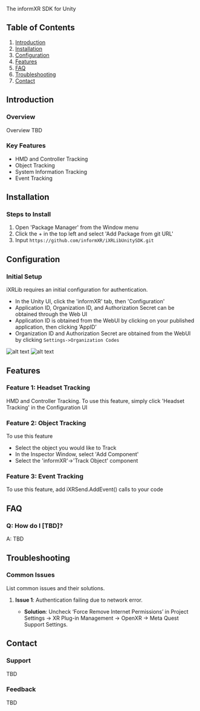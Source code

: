 The informXR SDK for Unity

## Table of Contents

1. [Introduction](\#introduction)  
1. [Installation](\#installation)  
1. [Configuration](\#configuration)  
1. [Features](\#features)  
1. [FAQ](\#faq)  
1. [Troubleshooting](\#troubleshooting)  
1. [Contact](\#contact)

## Introduction

### Overview

Overview TBD

### Key Features

- HMD and Controller Tracking  
- Object Tracking  
- System Information Tracking  
- Event Tracking

## Installation

### Steps to Install

1. Open 'Package Manager' from the Window menu  
1. Click the \+ in the top left and select 'Add Package from git URL'  
1. Input `https://github.com/informXR/iXRLibUnitySDK.git`

## Configuration

### Initial Setup

iXRLib requires an initial configuration for authentication.

* In the Unity UI, click the 'informXR' tab, then 'Configuration'  
* Application ID, Organization ID, and Authorization Secret can be obtained through the Web UI  
* Application ID is obtained from the WebUI by clicking on your published application, then clicking ‘AppID’  
* Organization ID and Authorization Secret are obtained from the WebUI by clicking `Settings->Organization Codes`

![alt text](https://github.com/informXR/iXRLibUnitySDK/blob/main/READMEFiles/GotoSettings.png?raw=true)
![alt text](https://github.com/informXR/iXRLibUnitySDK/blob/main/READMEFiles/goToOrganizationCodes.png?raw=true)


## Features

### Feature 1: Headset Tracking

HMD and Controller Tracking. To use this feature, simply click 'Headset Tracking' in the Configuration UI

### Feature 2: Object Tracking

To use this feature
* Select the object you would like to Track
* In the Inspector Window, select 'Add Component'
* Select the 'informXR'->'Track Object' component

### Feature 3: Event Tracking

To use this feature, add iXRSend.AddEvent() calls to your code

## FAQ

### Q: How do I \[TBD\]?

A: TBD

## Troubleshooting

### Common Issues

List common issues and their solutions.

1. **Issue 1**: Authentication failing due to network error.  
     
   - **Solution**: Uncheck ‘Force Remove Internet Permissions’ in Project Settings \-\> XR Plug-in Management \-\> OpenXR \-\> Meta Quest Support Settings.

## Contact

### Support

TBD

### Feedback

TBD  
